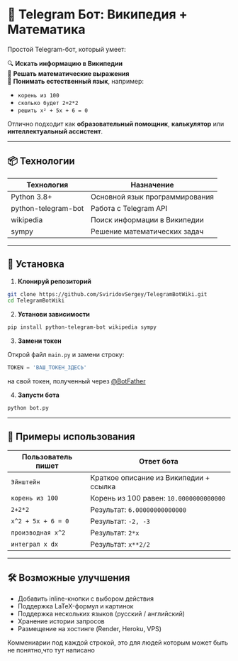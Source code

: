 # 🤖 Telegram Бот: Википедия + Математика

Простой Telegram-бот, который умеет:

🔍 **Искать информацию в Википедии**  
🧮 **Решать математические выражения**  
💬 **Понимать естественный язык**, например:
- `корень из 100`
- `сколько будет 2+2*2`
- `решить x² + 5x + 6 = 0`

Отлично подходит как **образовательный помощник**, **калькулятор** или **интеллектуальный ассистент**.

---

## 📦 Технологии

| Технология | Назначение |
|-----------|------------|
| Python 3.8+ | Основной язык программирования |
| python-telegram-bot | Работа с Telegram API |
| wikipedia | Поиск информации в Википедии |
| sympy | Решение математических задач |

---

## 🚀 Установка

1. **Клонируй репозиторий**

```bash
git clone https://github.com/SviridovSergey/TelegramBotWiki.git
cd TelegramBotWiki
```

2. **Установи зависимости**

```bash
pip install python-telegram-bot wikipedia sympy
```

3. **Замени токен**

Открой файл `main.py` и замени строку:

```python
TOKEN = 'ВАШ_ТОКЕН_ЗДЕСЬ'
```

на свой токен, полученный через [@BotFather](https://t.me/BotFather)

4. **Запусти бота**

```bash
python bot.py
```

---

## 🧪 Примеры использования

| Пользователь пишет       | Ответ бота                                         |
|--------------------------|----------------------------------------------------|
| `Эйнштейн`               | Краткое описание из Википедии + ссылка             |
| `корень из 100`          | Корень из 100 равен: `10.0000000000000`            |
| `2+2*2`                  | Результат: `6.00000000000000`                      |
| `x^2 + 5x + 6 = 0`       | Результат: `-2, -3`                                |
| `производная x^2`        | Результат: `2*x`                                   |
| `интеграл x dx`          | Результат: `x**2/2`                                |

---

## 🛠 Возможные улучшения

- Добавить inline-кнопки с выбором действия
- Поддержка LaTeX-формул и картинок
- Поддержка нескольких языков (русский / английский)
- Хранение истории запросов
- Размещение на хостинге (Render, Heroku, VPS)

Коммениарии под каждой строкой, это для людей которым может быть не понятно,что тут написано 
